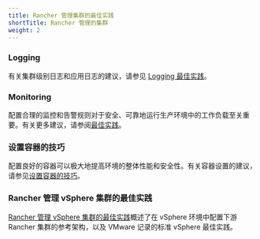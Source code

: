 ```yaml
---
title: Rancher 管理集群的最佳实践
shortTitle: Rancher 管理的集群
weight: 2
---
```


### Logging

有关集群级别日志和应用日志的建议，请参见 [Logging 最佳实践](../reference-guides/best-practices/rancher-managed-clusters/logging-best-practices.md)。

### Monitoring

配置合理的监控和告警规则对于安全、可靠地运行生产环境中的工作负载至关重要。有关更多建议，请参阅[最佳实践](../reference-guides/best-practices/rancher-managed-clusters/monitoring-best-practices.md)。

### 设置容器的技巧

配置良好的容器可以极大地提高环境的整体性能和安全性。有关容器设置的建议，请参见[设置容器的技巧](../reference-guides/best-practices/rancher-managed-clusters/tips-to-set-up-containers.md)。

### Rancher 管理 vSphere 集群的最佳实践

[Rancher 管理 vSphere 集群的最佳实践](../reference-guides/best-practices/rancher-managed-clusters/rancher-managed-clusters-in-vsphere.md)概述了在 vSphere 环境中配置下游 Rancher 集群的参考架构，以及 VMware 记录的标准 vSphere 最佳实践。
